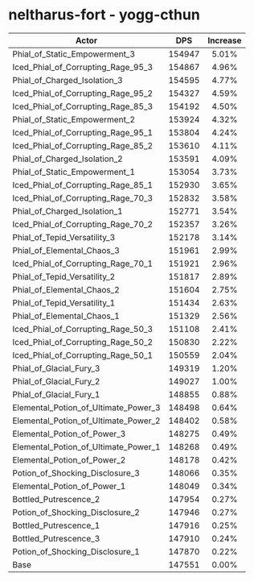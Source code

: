 # neltharus-fort - yogg-cthun
| Actor | DPS | Increase |
|---|:---:|:---:|
|Phial_of_Static_Empowerment_3|154947|5.01%|
|Iced_Phial_of_Corrupting_Rage_95_3|154867|4.96%|
|Phial_of_Charged_Isolation_3|154595|4.77%|
|Iced_Phial_of_Corrupting_Rage_95_2|154327|4.59%|
|Iced_Phial_of_Corrupting_Rage_85_3|154192|4.50%|
|Phial_of_Static_Empowerment_2|153924|4.32%|
|Iced_Phial_of_Corrupting_Rage_95_1|153804|4.24%|
|Iced_Phial_of_Corrupting_Rage_85_2|153610|4.11%|
|Phial_of_Charged_Isolation_2|153591|4.09%|
|Phial_of_Static_Empowerment_1|153054|3.73%|
|Iced_Phial_of_Corrupting_Rage_85_1|152930|3.65%|
|Iced_Phial_of_Corrupting_Rage_70_3|152832|3.58%|
|Phial_of_Charged_Isolation_1|152771|3.54%|
|Iced_Phial_of_Corrupting_Rage_70_2|152357|3.26%|
|Phial_of_Tepid_Versatility_3|152178|3.14%|
|Phial_of_Elemental_Chaos_3|151961|2.99%|
|Iced_Phial_of_Corrupting_Rage_70_1|151921|2.96%|
|Phial_of_Tepid_Versatility_2|151817|2.89%|
|Phial_of_Elemental_Chaos_2|151604|2.75%|
|Phial_of_Tepid_Versatility_1|151434|2.63%|
|Phial_of_Elemental_Chaos_1|151329|2.56%|
|Iced_Phial_of_Corrupting_Rage_50_3|151108|2.41%|
|Iced_Phial_of_Corrupting_Rage_50_2|150830|2.22%|
|Iced_Phial_of_Corrupting_Rage_50_1|150559|2.04%|
|Phial_of_Glacial_Fury_3|149319|1.20%|
|Phial_of_Glacial_Fury_2|149027|1.00%|
|Phial_of_Glacial_Fury_1|148855|0.88%|
|Elemental_Potion_of_Ultimate_Power_3|148498|0.64%|
|Elemental_Potion_of_Ultimate_Power_2|148402|0.58%|
|Elemental_Potion_of_Power_3|148275|0.49%|
|Elemental_Potion_of_Ultimate_Power_1|148268|0.49%|
|Elemental_Potion_of_Power_2|148178|0.42%|
|Potion_of_Shocking_Disclosure_3|148066|0.35%|
|Elemental_Potion_of_Power_1|148049|0.34%|
|Bottled_Putrescence_2|147954|0.27%|
|Potion_of_Shocking_Disclosure_2|147946|0.27%|
|Bottled_Putrescence_1|147916|0.25%|
|Bottled_Putrescence_3|147910|0.24%|
|Potion_of_Shocking_Disclosure_1|147870|0.22%|
|Base|147551|0.00%|
